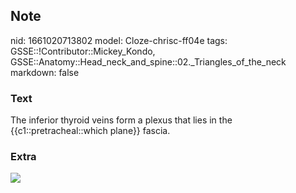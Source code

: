 ## Note
nid: 1661020713802
model: Cloze-chrisc-ff04e
tags: GSSE::!Contributor::Mickey_Kondo, GSSE::Anatomy::Head_neck_and_spine::02._Triangles_of_the_neck
markdown: false

### Text
The inferior thyroid veins form a plexus that lies in the {{c1::pretracheal::which plane}} fascia.

### Extra
<img src="eSt.EzKVMVMKqqu7da-p-Q_b.png">
